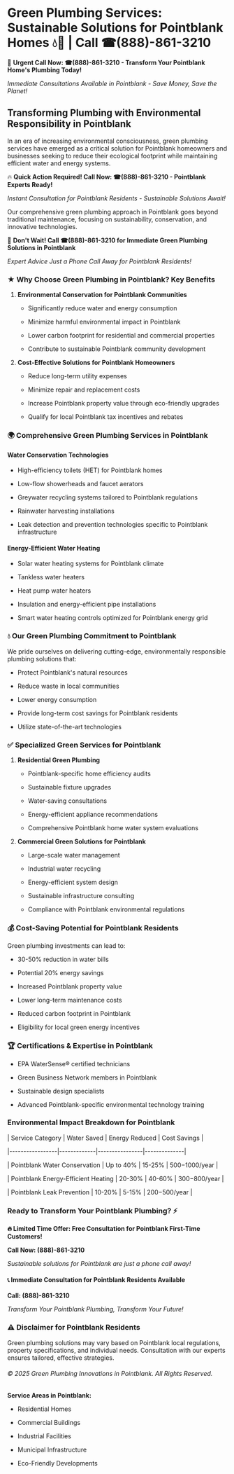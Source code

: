 # Green Plumbing Services: Sustainable Solutions for Pointblank Homes 💧🌿 | Call ☎(888)-861-3210

🚨 **Urgent Call Now: ☎(888)-861-3210 - Transform Your Pointblank Home's Plumbing Today!**
*Immediate Consultations Available in Pointblank - Save Money, Save the Planet!*

## Transforming Plumbing with Environmental Responsibility in Pointblank

In an era of increasing environmental consciousness, green plumbing services have emerged as a critical solution for Pointblank homeowners and businesses seeking to reduce their ecological footprint while maintaining efficient water and energy systems. 

🔥 **Quick Action Required! Call Now: ☎(888)-861-3210 - Pointblank Experts Ready!**
*Instant Consultation for Pointblank Residents - Sustainable Solutions Await!*

Our comprehensive green plumbing approach in Pointblank goes beyond traditional maintenance, focusing on sustainability, conservation, and innovative technologies.

🚨 **Don't Wait! Call ☎(888)-861-3210 for Immediate Green Plumbing Solutions in Pointblank**
*Expert Advice Just a Phone Call Away for Pointblank Residents!*

### ★ Why Choose Green Plumbing in Pointblank? Key Benefits

1. **Environmental Conservation for Pointblank Communities** 
   - Significantly reduce water and energy consumption
   - Minimize harmful environmental impact in Pointblank
   - Lower carbon footprint for residential and commercial properties
   - Contribute to sustainable Pointblank community development

2. **Cost-Effective Solutions for Pointblank Homeowners** 
   - Reduce long-term utility expenses
   - Minimize repair and replacement costs
   - Increase Pointblank property value through eco-friendly upgrades
   - Qualify for local Pointblank tax incentives and rebates

### 🌍 Comprehensive Green Plumbing Services in Pointblank

#### Water Conservation Technologies
- High-efficiency toilets (HET) for Pointblank homes
- Low-flow showerheads and faucet aerators
- Greywater recycling systems tailored to Pointblank regulations
- Rainwater harvesting installations
- Leak detection and prevention technologies specific to Pointblank infrastructure

#### Energy-Efficient Water Heating
- Solar water heating systems for Pointblank climate
- Tankless water heaters
- Heat pump water heaters
- Insulation and energy-efficient pipe installations
- Smart water heating controls optimized for Pointblank energy grid

### 💧 Our Green Plumbing Commitment to Pointblank

We pride ourselves on delivering cutting-edge, environmentally responsible plumbing solutions that:
- Protect Pointblank's natural resources
- Reduce waste in local communities
- Lower energy consumption
- Provide long-term cost savings for Pointblank residents
- Utilize state-of-the-art technologies

### ✅ Specialized Green Services for Pointblank

1. **Residential Green Plumbing**
   - Pointblank-specific home efficiency audits
   - Sustainable fixture upgrades
   - Water-saving consultations
   - Energy-efficient appliance recommendations
   - Comprehensive Pointblank home water system evaluations

2. **Commercial Green Solutions for Pointblank**
   - Large-scale water management
   - Industrial water recycling
   - Energy-efficient system design
   - Sustainable infrastructure consulting
   - Compliance with Pointblank environmental regulations

### 💰 Cost-Saving Potential for Pointblank Residents

Green plumbing investments can lead to:
- 30-50% reduction in water bills
- Potential 20% energy savings
- Increased Pointblank property value
- Lower long-term maintenance costs
- Reduced carbon footprint in Pointblank
- Eligibility for local green energy incentives

### 🏆 Certifications & Expertise in Pointblank

- EPA WaterSense® certified technicians
- Green Business Network members in Pointblank
- Sustainable design specialists
- Advanced Pointblank-specific environmental technology training

### Environmental Impact Breakdown for Pointblank

| Service Category | Water Saved | Energy Reduced | Cost Savings |
|-----------------|-------------|----------------|--------------|
| Pointblank Water Conservation | Up to 40% | 15-25% | $500-$1000/year |
| Pointblank Energy-Efficient Heating | 20-30% | 40-60% | $300-$800/year |
| Pointblank Leak Prevention | 10-20% | 5-15% | $200-$500/year |

### Ready to Transform Your Pointblank Plumbing? ⚡

**🔥 Limited Time Offer: Free Consultation for Pointblank First-Time Customers!**

**Call Now: (888)-861-3210**
*Sustainable solutions for Pointblank are just a phone call away!*

#### 📞 Immediate Consultation for Pointblank Residents Available

**Call: (888)-861-3210**
*Transform Your Pointblank Plumbing, Transform Your Future!*

### ⚠️ Disclaimer for Pointblank Residents

Green plumbing solutions may vary based on Pointblank local regulations, property specifications, and individual needs. Consultation with our experts ensures tailored, effective strategies.

###### © 2025 Green Plumbing Innovations in Pointblank. All Rights Reserved.

**Service Areas in Pointblank:** 
- Residential Homes
- Commercial Buildings
- Industrial Facilities
- Municipal Infrastructure
- Eco-Friendly Developments